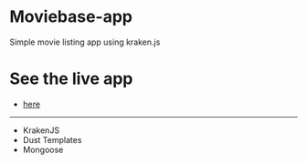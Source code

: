 # Moviebase-app
Simple movie listing app using kraken.js


# See the live app 
- [here](https://moviebase-app.herokuapp.com/)
---
* KrakenJS
* Dust Templates
* Mongoose
